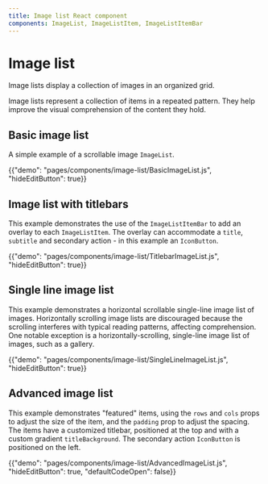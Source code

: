 ```yaml
---
title: Image list React component
components: ImageList, ImageListItem, ImageListItemBar
---
```


# Image list

<p class="description">Image lists display a collection of images in an organized grid.</p>

Image lists represent a collection of items in a repeated pattern. They help improve the visual comprehension of the content they hold.

## Basic image list

A simple example of a scrollable image `ImageList`.

{{"demo": "pages/components/image-list/BasicImageList.js", "hideEditButton": true}}

## Image list with titlebars

This example demonstrates the use of the `ImageListItemBar` to add an overlay to each `ImageListItem`.
The overlay can accommodate a `title`, `subtitle` and secondary action - in this example an `IconButton`.

{{"demo": "pages/components/image-list/TitlebarImageList.js", "hideEditButton": true}}

## Single line image list

This example demonstrates a horizontal scrollable single-line image list of images.
Horizontally scrolling image lists are discouraged because the scrolling interferes with typical reading patterns, affecting comprehension.
One notable exception is a horizontally-scrolling, single-line image list of images, such as a gallery.

{{"demo": "pages/components/image-list/SingleLineImageList.js", "hideEditButton": true}}

## Advanced image list

This example demonstrates "featured" items, using the `rows` and `cols` props to adjust the size of the item, and the `padding` prop to adjust the spacing.
The items have a customized titlebar, positioned at the top and with a custom gradient `titleBackground`.
The secondary action `IconButton` is positioned on the left.

{{"demo": "pages/components/image-list/AdvancedImageList.js", "hideEditButton": true, "defaultCodeOpen": false}}
